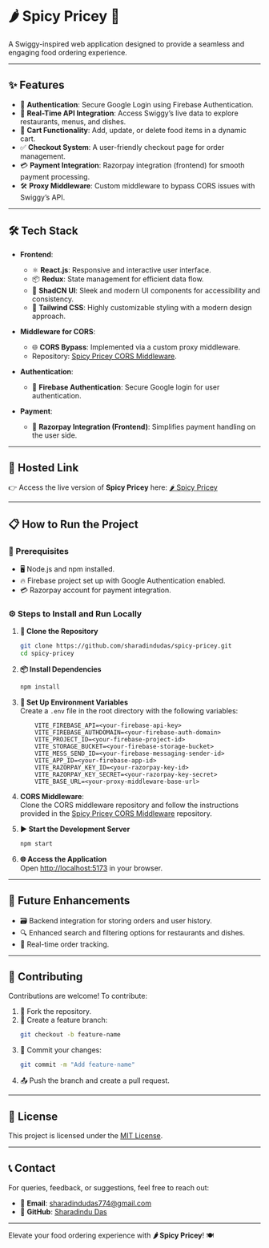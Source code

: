 # **🌶️ Spicy Pricey 🌟**

A Swiggy-inspired web application designed to provide a seamless and engaging food ordering experience.

---

## **✨ Features**

-   🔐 **Authentication**: Secure Google Login using Firebase Authentication.
-   🥗 **Real-Time API Integration**: Access Swiggy’s live data to explore restaurants, menus, and dishes.
-   🛒 **Cart Functionality**: Add, update, or delete food items in a dynamic cart.
-   ✅ **Checkout System**: A user-friendly checkout page for order management.
-   💳 **Payment Integration**: Razorpay integration (frontend) for smooth payment processing.
-   🛠️ **Proxy Middleware**: Custom middleware to bypass CORS issues with Swiggy’s API.

---

## **🛠️ Tech Stack**

-   **Frontend**:

    -   ⚛️ **React.js**: Responsive and interactive user interface.
    -   📦 **Redux**: State management for efficient data flow.
    -   🎨 **ShadCN UI**: Sleek and modern UI components for accessibility and consistency.
    -   🌈 **Tailwind CSS**: Highly customizable styling with a modern design approach.

-   **Middleware for CORS**:

    -   🌐 **CORS Bypass**: Implemented via a custom proxy middleware.
    -   Repository: [Spicy Pricey CORS Middleware](https://github.com/sharadindudas/spicy-pricey-cors).

-   **Authentication**:

    -   🔑 **Firebase Authentication**: Secure Google login for user authentication.

-   **Payment**:
    -   💸 **Razorpay Integration (Frontend)**: Simplifies payment handling on the user side.

---

## **🚀 Hosted Link**

👉 Access the live version of **Spicy Pricey** here: [🌶️ Spicy Pricey](https://spicy-pricey.sharadindudas.com)

---

## **📋 How to Run the Project**

### **🔧 Prerequisites**

-   🖥️ Node.js and npm installed.
-   🔥 Firebase project set up with Google Authentication enabled.
-   💳 Razorpay account for payment integration.

### **⚙️ Steps to Install and Run Locally**

1. **📂 Clone the Repository**

    ```bash
    git clone https://github.com/sharadindudas/spicy-pricey.git
    cd spicy-pricey
    ```

2. **📦 Install Dependencies**

    ```bash
    npm install
    ```

3. **📝 Set Up Environment Variables**  
   Create a `.env` file in the root directory with the following variables:
   
    ```env
        VITE_FIREBASE_API=<your-firebase-api-key>
        VITE_FIREBASE_AUTHDOMAIN=<your-firebase-auth-domain>
        VITE_PROJECT_ID=<your-firebase-project-id>
        VITE_STORAGE_BUCKET=<your-firebase-storage-bucket>
        VITE_MESS_SEND_ID=<your-firebase-messaging-sender-id>
        VITE_APP_ID=<your-firebase-app-id>
        VITE_RAZORPAY_KEY_ID=<your-razorpay-key-id>
        VITE_RAZORPAY_KEY_SECRET=<your-razorpay-key-secret>
        VITE_BASE_URL=<your-proxy-middleware-base-url>
    ```

4. **CORS Middleware**:  
   Clone the CORS middleware repository and follow the instructions provided in the [Spicy Pricey CORS Middleware](https://github.com/sharadindudas/spicy-pricey-cors) repository.

5. **▶️ Start the Development Server**

    ```bash
    npm start
    ```

6. **🌐 Access the Application**  
   Open [http://localhost:5173](http://localhost:5173) in your browser.

---

## **🌟 Future Enhancements**

-   🗃️ Backend integration for storing orders and user history.
-   🔍 Enhanced search and filtering options for restaurants and dishes.
-   📡 Real-time order tracking.

---

## **🤝 Contributing**

Contributions are welcome! To contribute:

1. 🍴 Fork the repository.
2. 🔀 Create a feature branch:
    ```bash
    git checkout -b feature-name
    ```
3. 💾 Commit your changes:
    ```bash
    git commit -m "Add feature-name"
    ```
4. 📤 Push the branch and create a pull request.

---

## **📜 License**

This project is licensed under the [MIT License](LICENSE).

---

## **📞 Contact**

For queries, feedback, or suggestions, feel free to reach out:

-   📧 **Email**: [sharadindudas774@gmail.com](mailto:sharadindudas774@gmail.com)
-   🐙 **GitHub**: [Sharadindu Das](https://github.com/sharadindudas)

---

Elevate your food ordering experience with **🌶️ Spicy Pricey**! 🍽️
